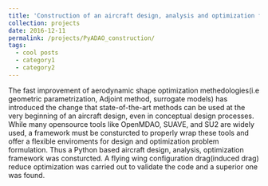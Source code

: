 ```yaml
---
title: 'Construction of an aircraft design, analysis and optimization framework: PyADAO'
collection: projects
date: 2016-12-11
permalink: /projects/PyADAO_construction/
tags:
  - cool posts
  - category1
  - category2
---
```


The fast improvement of aerodynamic shape optimization methedologies(i.e geometric parametrization, Adjoint method, surrogate models) has introduced the change that state-of-the-art methods can be used at the very beginning of an aircraft design, even in conceptual design processes. While many opensource tools like OpenMDAO, SUAVE, and SU2 are widely used, a framework must be consturcted to properly wrap these tools and offer a flexible enviroments for design and optimization problem formulation. Thus a Python based aircraft design, analysis, optimization framework was consturcted. A flying wing configuration drag(induced drag) reduce optimization was carried out to validate the code and a superior one was found.
